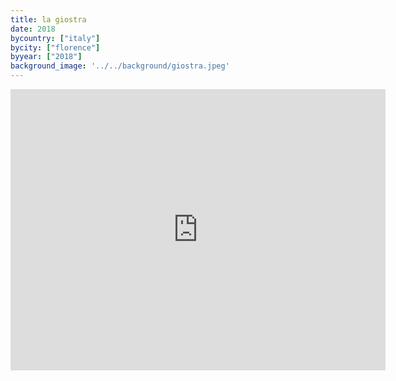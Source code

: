 ```yaml
---
title: la giostra
date: 2018
bycountry: ["italy"]
bycity: ["florence"]
byyear: ["2018"]
background_image: '../../background/giostra.jpeg'
---
```


<iframe src="https://www.google.com/maps/embed?pb=!1m18!1m12!1m3!1d2881.0364593320987!2d11.26222!3d43.772102000000004!2m3!1f0!2f0!3f0!3m2!1i1024!2i768!4f13.1!3m3!1m2!1s0x132a5405d8f2d1b7%3A0x30500c3e9e31aa7d!2sLa%20Giostra!5e0!3m2!1sen!2sus!4v1702063921696!5m2!1sen!2sus" width="600" height="450" style="border:0;" allowfullscreen="" loading="lazy" referrerpolicy="no-referrer-when-downgrade"></iframe>